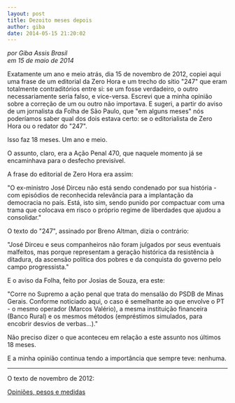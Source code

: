 ```yaml
---
layout: post
title: Dezoito meses depois
author: giba
date: 2014-05-15 21:20:02
---
```

*por Giba Assis Brasil*\
*em 15 de maio de 2014*

Exatamente um ano e meio atrás, dia 15 de novembro de 2012, copiei aqui uma frase de um editorial da Zero Hora e um trecho do sítio "247" que eram totalmente contraditórios entre si: se um fosse verdadeiro, o outro necessariamente seria falso, e vice-versa. Escrevi que a minha opinião sobre a correção de um ou outro não importava. E sugeri, a partir do aviso de um jornalista da Folha de São Paulo, que "em alguns meses" nós poderíamos saber qual dos dois estava certo: se o editorialista de Zero Hora ou o redator do "247".

Isso faz 18 meses. Um ano e meio.

O assunto, claro, era a Ação Penal 470, que naquele momento já se encaminhava para o desfecho previsível.

A frase do editorial de Zero Hora era assim:

"O ex-ministro José Dirceu não está sendo condenado por sua história - com episódios de reconhecida relevância para a implantação da democracia no país. Está, isto sim, sendo punido por compactuar com uma trama que colocava em risco o próprio regime de liberdades que ajudou a consolidar."

O texto do "247", assinado por Breno Altman, dizia o contrário:

"José Dirceu e seus companheiros não foram julgados por seus eventuais malfeitos, mas porque representam a geração histórica da resistência à ditadura, da ascensão política dos pobres e da conquista do governo pelo campo progressista."

E o aviso da Folha, feito por Josias de Souza, era este:

"Corre no Supremo a ação penal que trata do mensalão do PSDB de Minas Gerais. Conforme noticiado aqui, o caso é semelhante ao que envolve o PT - o mesmo operador (Marcos Valério), a mesma instituição financeira (Banco Rural) e os mesmos métodos (empréstimos simulados, para encobrir desvios de verbas...)."

Não preciso dizer o que aconteceu em relação a este assunto nos últimos 18 meses.

E a minha opinião continua tendo a importância que sempre teve: nenhuma.

- - -

O texto de novembro de 2012:

[Opiniões, pesos e medidas](https://www.casacinepoa.com.br/blog/2012-11-15-opini%C3%B5es-pesos-e-medidas/)